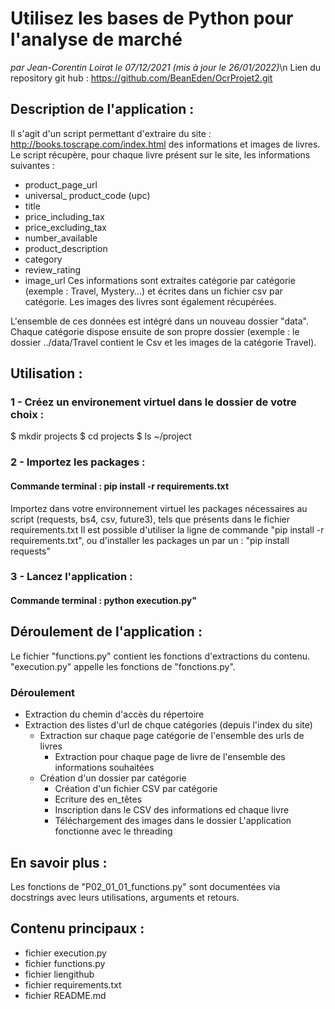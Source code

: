 # Utilisez les bases de Python pour l'analyse de marché
*par Jean-Corentin Loirat
le 07/12/2021 (mis à jour le 26/01/2022)*\n
Lien du repository git hub : https://github.com/BeanEden/OcrProjet2.git

## Description de l'application :
Il s'agit d'un script permettant d'extraire du site : http://books.toscrape.com/index.html des informations et images de livres.
Le script récupère, pour chaque livre présent sur le site, les informations suivantes :
 * product_page_url
 * universal_ product_code (upc)
 * title
 * price_including_tax
 * price_excluding_tax
 * number_available
 * product_description
 * category
 * review_rating
 * image_url 
Ces informations sont extraites catégorie par catégorie (exemple : Travel, Mystery...) et écrites dans un fichier csv par catégorie.
Les images des livres sont également récupérées.

L'ensemble de ces données est intégré dans un nouveau dossier "data".
Chaque catégorie dispose ensuite de son propre dossier (exemple : le dossier ../data/Travel contient le Csv et les images de la catégorie Travel).


## Utilisation :
### 1 - Créez un environement virtuel dans le dossier de votre choix :
$ mkdir projects
$ cd projects
$ ls
~/project

### 2 - Importez les packages :
#### Commande terminal : pip install -r requirements.txt
Importez dans votre environnement virtuel les packages nécessaires au script (requests, bs4, csv, future3), tels que présents dans le fichier requirements.txt
Il est possible d'utiliser la ligne de commande "pip install -r requirements.txt",
ou d'installer les packages un par un : "pip install requests"

### 3 - Lancez l'application : 
#### Commande terminal : python execution.py"

## Déroulement de l'application :
Le fichier "functions.py" contient les fonctions d'extractions du contenu.
"execution.py" appelle les fonctions de "fonctions.py".

### Déroulement
* Extraction du chemin d'accès du répertoire
* Extraction des listes d'url de chque catégories (depuis l'index du site)
  * Extraction sur chaque page catégorie de l'ensemble des urls de livres
    * Extraction pour chaque page de livre de l'ensemble des informations souhaitées 
  * Création d'un dossier par catégorie
    * Création d'un fichier CSV par catégorie
    * Ecriture des en_têtes
    * Inscription dans le CSV des informations ed chaque livre
    * Téléchargement des images dans le dossier
L'application fonctionne avec le threading



## En savoir plus :
Les fonctions de "P02_01_01_functions.py" sont documentées via docstrings avec leurs utilisations, arguments et retours.

## Contenu principaux : 
* fichier execution.py
* fichier functions.py
* fichier liengithub
* fichier requirements.txt
* fichier README.md
